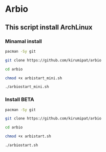 # Arbio
## This script install ArchLinux

### Minamal install

```bash
pacman -Sy git
```
```bash
git clone https://github.com/kirumipat/arbio
```
```bash
cd arbio
```
```bash
chmod +x arbistart_mini.sh
```
```bash
./arbiostart_mini.sh
```

### Install BETA

```bash
pacman -Sy git
```
```bash
git clone https://github.com/kirumipat/arbio
```
```bash
cd arbio
```
```bash
chmod +x arbistart.sh
```
```bash
./arbiostart.sh
```